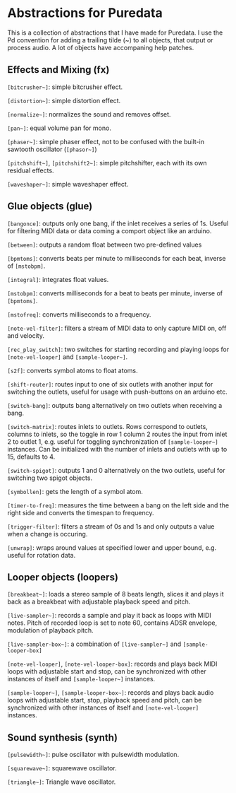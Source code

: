 # Abstractions for Puredata

This is a collection of abstractions that I have made for Puredata. I use
the Pd convention for adding a trailing tilde (~) to all objects, that
output or process audio. A lot of objects have accompaning help patches.

## Effects and Mixing (fx)
`[bitcrusher~]`: simple bitcrusher effect.

`[distortion~]`: simple distortion effect.

`[normalize~]`: normalizes the sound and removes offset.

`[pan~]`: equal volume pan for mono.

`[phaser~]`: simple phaser effect, not to be confused with the built-in
sawtooth oscillator (`[phasor~]`)

`[pitchshift~]`, `[pitchshift2~]`: simple pitchshifter, each with its own
residual effects.

`[waveshaper~]`: simple waveshaper effect.

## Glue objects (glue)
`[bangonce]`: outputs only one bang, if the inlet receives a series of
1s. Useful for filtering MIDI data or data coming a comport object like
an arduino.

`[between]`: outputs a random float between two pre-defined values

`[bpmtoms]`: converts beats per minute to milliseconds for each beat,
inverse of `[mstobpm]`.

`[integral]`: integrates float values.

`[mstobpm]`: converts milliseconds for a beat to beats per minute, inverse
of `[bpmtoms]`.

`[mstofreq]`: converts milliseconds to a frequency.

`[note-vel-filter]`: filters a stream of MIDI data to only capture MIDI on,
off and velocity.

`[rec_play_switch]`: two switches for starting recording and playing loops
for `[note-vel-looper]` and `[sample-looper~]`.

`[s2f]`: converts symbol atoms to float atoms.

`[shift-router]`: routes input to one of six outlets with another input
for switching the outlets, useful for usage with push-buttons on an
arduino etc.

`[switch-bang]`: outputs bang alternatively on two outlets when receiving
a bang.

`[switch-matrix]`: routes inlets to outlets. Rows correspond to outlets, 
columns to inlets, so the toggle in row 1 column 2 routes the input from inlet 2 
to outlet 1, e.g. useful for toggling synchronization of `[sample-looper~]` instances.
Can be initialized with the number of inlets and outlets with up to 15, defaults to 4.

`[switch-spigot]`: outputs 1 and 0 alternatively on the two outlets, useful
for switching two spigot objects.

`[symbollen]`: gets the length of a symbol atom.

`[timer-to-freq]`: measures the time between a bang on the left side and
the right side and converts the timespan to frequency.

`[trigger-filter]`: filters a stream of 0s and 1s and only outputs a value
when a change is occuring.

`[unwrap]`: wraps around values at specified lower and upper bound, e.g.
useful for rotation data.

## Looper objects (loopers)
`[breakbeat~]`: loads a stereo sample of 8 beats length, slices it and plays 
it back as a breakbeat with adjustable playback speed and pitch. 

`[live-sampler~]`: records a sample and play it back as loops with MIDI notes.
Pitch of recorded loop is set to note 60, contains ADSR envelope, modulation
of playback pitch.

`[live-sampler-box~]`:  a combination of `[live-sampler~]` and `[sample-looper-box]` 

`[note-vel-looper]`, `[note-vel-looper-box]`: records and plays back MIDI loops
with adjustable start and stop, can be synchronized with other instances
of itself and `[sample-looper~]` instances.

`[sample-looper~]`, `[sample-looper-box~]`: records and plays back audio loops
with adjustable start, stop, playback speed and pitch, can be synchronized with
other instances of itself and `[note-vel-looper]` instances.


## Sound synthesis (synth)
`[pulsewidth~]`: pulse oscillator with pulsewidth modulation.

`[squarewave~]`: squarewave oscillator.

`[triangle~]`: Triangle wave oscillator.
